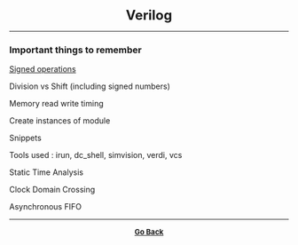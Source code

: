 <p align="center">
  <b>
  <font size="+2">Verilog</font>
  </b>
</p>

---

### Important things to remember

[Signed operations](http://www.tumbush.com/published_papers/Tumbush%20DVCon%2005.pdf)

Division vs Shift (including signed numbers)

Memory read write timing

Create instances of module

Snippets

Tools used : irun, dc_shell, simvision, verdi, vcs

Static Time Analysis

Clock Domain Crossing

Asynchronous FIFO

---

<p align="center">
  <b>
  <a href="https://gs1293.github.io/blog/blog.html"> <font size="-1">Go Back</font></a>
  </b>
</p>

